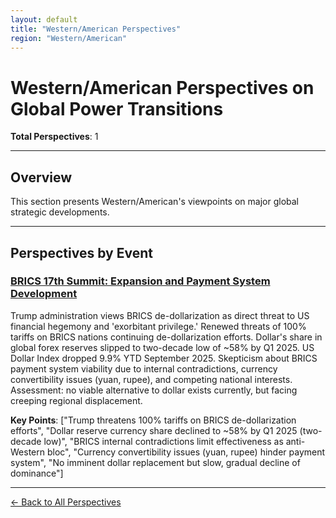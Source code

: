 ```yaml
---
layout: default
title: "Western/American Perspectives"
region: "Western/American"
---
```


# Western/American Perspectives on Global Power Transitions

**Total Perspectives**: 1

---

## Overview

This section presents Western/American's viewpoints on major global strategic developments.

---

## Perspectives by Event

### [BRICS 17th Summit: Expansion and Payment System Development](/events/brics-17th-summit-expansion-and-payment-system-development)

Trump administration views BRICS de-dollarization as direct threat to US financial hegemony and 'exorbitant privilege.' Renewed threats of 100% tariffs on BRICS nations continuing de-dollarization efforts. Dollar's share in global forex reserves slipped to two-decade low of ~58% by Q1 2025. US Dollar Index dropped 9.9% YTD September 2025. Skepticism about BRICS payment system viability due to internal contradictions, currency convertibility issues (yuan, rupee), and competing national interests. Assessment: no viable alternative to dollar exists currently, but facing creeping regional displacement.

**Key Points**: ["Trump threatens 100% tariffs on BRICS de-dollarization efforts", "Dollar reserve currency share declined to ~58% by Q1 2025 (two-decade low)", "BRICS internal contradictions limit effectiveness as anti-Western bloc", "Currency convertibility issues (yuan, rupee) hinder payment system", "No imminent dollar replacement but slow, gradual decline of dominance"]

---



[← Back to All Perspectives](/perspectives/)

